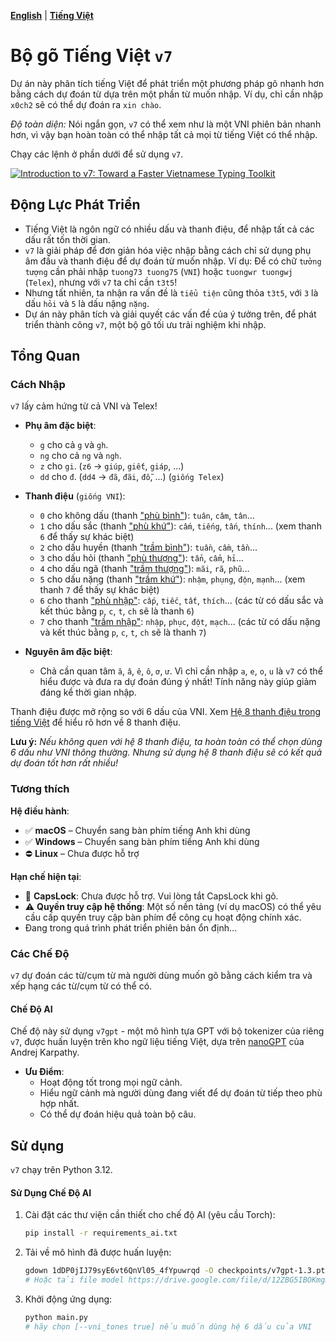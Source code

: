 [**English**](README.md) | [**Tiếng Việt**](README_VI.md)

# Bộ gõ Tiếng Việt `v7`

Dự án này phân tích tiếng Việt để phát triển một phương pháp gõ nhanh hơn bằng cách dự đoán từ dựa trên một phần từ muốn nhập. Ví dụ, chỉ cần nhập `x0ch2` sẽ có thể dự đoán ra `xin chào`.

*Độ toàn diện:* Nói ngắn gọn, `v7` có thể xem như là một VNI phiên bản nhanh hơn, vì vậy bạn hoàn toàn có thể nhập tất cả mọi từ tiếng Việt có thể nhập.

Chạy các lệnh ở phần dưới để sử dụng `v7`.

[![Introduction to v7: Toward a Faster Vietnamese Typing Toolkit](https://img.youtube.com/vi/8oCy65ZKvzc/maxresdefault.jpg)](https://www.youtube.com/watch?v=8oCy65ZKvzc)

<!-- ![Demo](assets/v7ai.gif) -->

## Động Lực Phát Triển
- Tiếng Việt là ngôn ngữ có nhiều dấu và thanh điệu, để nhập tất cả các dấu rất tốn thời gian.
- `v7` là giải pháp để đơn giản hóa việc nhập bằng cách chỉ sử dụng phụ âm đầu và thanh điệu để dự đoán từ muốn nhập. Ví dụ: Để có chữ `tưởng tượng` cần phải nhập `tuong73 tuong75` (`VNI`) hoặc `tuongwr tuongwj` (`Telex`), nhưng với `v7` ta chỉ cần `t3t5`!
- Nhưng tất nhiên, ta nhận ra vấn đề là `tiểu tiện` cũng thỏa `t3t5`, với `3` là dấu `hỏi` và `5` là dấu nặng `nặng`.
- Dự án này phân tích và giải quyết các vấn đề của ý tưởng trên, để phát triển thành công `v7`, một bộ gõ tối ưu trải nghiệm khi nhập.
  
## Tổng Quan

### Cách Nhập

`v7` lấy cảm hứng từ cả VNI và Telex!

- **Phụ âm đặc biệt**:
  - `g` cho cả `g` và `gh`.
  - `ng` cho cả `ng` và `ngh`.
  - `z` cho `gi`. (`z6` → `giúp`, `giết`, `giáp`, ...)
  - `dd` cho `đ`. (`dd4` → `đã`, `đãi`, `đỗ`, ...) (`giống Telex`)

- **Thanh điệu** (`giống VNI`):
  - `0` cho không dấu (thanh ["phù bình"](https://en.wikipedia.org/wiki/Vietnamese_phonology#Eight-tone_analysis)): `tuân`, `câm`, `tân`...
  - `1` cho dấu sắc (thanh ["phù khứ"](https://en.wikipedia.org/wiki/Vietnamese_phonology#Eight-tone_analysis)): `cấm`, `tiếng`, `tấn`, `thính`... (xem thanh `6` để thấy sự khác biệt)
  - `2` cho dấu huyền (thanh ["trầm bình"](https://en.wikipedia.org/wiki/Vietnamese_phonology#Eight-tone_analysis)): `tuần`, `cầm`, `tần`...
  - `3` cho dấu hỏi (thanh ["phù thượng"](https://en.wikipedia.org/wiki/Vietnamese_phonology#Eight-tone_analysis)): `tẩn`, `cẩm`, `hỉ`...
  - `4` cho dấu ngã (thanh ["trầm thượng"](https://en.wikipedia.org/wiki/Vietnamese_phonology#Eight-tone_analysis)): `mãi`, `rã`, `phũ`...
  - `5` cho dấu nặng (thanh ["trầm khứ"](https://en.wikipedia.org/wiki/Vietnamese_phonology#Eight-tone_analysis)): `nhậm`, `phụng`, `độn`, `mạnh`... (xem thanh `7` để thấy sự khác biệt)
  - `6` cho thanh ["phù nhập"](https://en.wikipedia.org/wiki/Vietnamese_phonology#Eight-tone_analysis): `cấp`, `tiếc`, `tất`, `thích`... (các từ có dấu sắc và kết thúc bằng `p`, `c`, `t`, `ch` sẽ là thanh `6`)
  - `7` cho thanh ["trầm nhập"](https://en.wikipedia.org/wiki/Vietnamese_phonology#Eight-tone_analysis): `nhập`, `phục`, `đột`, `mạch`... (các từ có dấu nặng và kết thúc bằng `p`, `c`, `t`, `ch` sẽ là thanh `7`)
  
- **Nguyên âm đặc biệt**:
  - Chả cần quan tâm `ă`, `â`, `ê`, `ô`, `ơ`, `ư`. Vì chỉ cần nhập `a`, `e`, `o`, `u` là `v7` có thể hiểu được và đưa ra dự đoán đúng ý nhất! Tính năng này giúp giảm đáng kể thời gian nhập.

<!-- {0: 1811243,
 1: 1177092,
 2: 1486109,
 3: 987875,
 4: 353059,
 5: 972686,
 6: 815346,
 7: 703205} -->

Thanh điệu được mở rộng so với 6 dấu của VNI. Xem [Hệ 8 thanh điệu trong tiếng Việt](https://en.wikipedia.org/wiki/Vietnamese_phonology#Eight-tone_analysis) để hiểu rõ hơn về 8 thanh điệu.

**Lưu ý:** *Nếu không quen với hệ 8 thanh điệu, ta hoàn toàn có thể chọn dùng 6 dấu như VNI thông thường. Nhưng sử dụng hệ 8 thanh điệu sẽ có kết quả dự đoán tốt hơn rất nhiều!*

### Tương thích

**Hệ điều hành**:
- ✅ **macOS** – Chuyển sang bàn phím tiếng Anh khi dùng
- ✅ **Windows** – Chuyển sang bàn phím tiếng Anh khi dùng
- ⛔ **Linux** – Chưa được hỗ trợ

**Hạn chế hiện tại**:
- 🚫 **CapsLock**: Chưa được hỗ trợ. Vui lòng tắt CapsLock khi gõ.  
- ⚠️ **Quyền truy cập hệ thống**: Một số nền tảng (ví dụ macOS) có thể yêu cầu cấp quyền truy cập bàn phím để công cụ hoạt động chính xác.
- Đang trong quá trình phát triển phiên bản ổn định...

### Các Chế Độ

`v7` dự đoán các từ/cụm từ mà người dùng muốn gõ bằng cách kiểm tra và xếp hạng các từ/cụm từ có thể có.

#### Chế Độ AI
Chế độ này sử dụng `v7gpt` - một mô hình tựa GPT với bộ tokenizer của riêng `v7`, được huấn luyện trên kho ngữ liệu tiếng Việt, dựa trên [nanoGPT](https://github.com/karpathy/build-nanogpt) của Andrej Karpathy.

- **Ưu Điểm**:
  - Hoạt động tốt trong mọi ngữ cảnh.
  - Hiểu ngữ cảnh mà người dùng đang viết để dự đoán từ tiếp theo phù hợp nhất.
  - Có thể dự đoán hiệu quả toàn bộ câu.

## Sử dụng
<!-- TODO: (Warn user about the computer accessibility issues) -->
`v7` chạy trên Python 3.12.

#### Sử Dụng Chế Độ AI

1. Cài đặt các thư viện cần thiết cho chế độ AI (yêu cầu Torch):
    ```bash
    pip install -r requirements_ai.txt
    ```
2. Tải về mô hình đã được huấn luyện:
    ```bash
    gdown 1dDP0jIJ79syE6vt6QnVl05_4fYpuwrqd -O checkpoints/v7gpt-1.3.pth
    # Hoặc tải file model https://drive.google.com/file/d/12ZBG5IBOKmgmv7mh32uFdDUqr-K0SzPS/view?usp=drive_link về checkpoints/v7gpt-1.3.pth
    ```
3. Khởi động ứng dụng:
    ```bash
    python main.py
    # hãy chọn [--vni_tones true] nếu muốn dùng hệ 6 dấu của VNI
    ```

